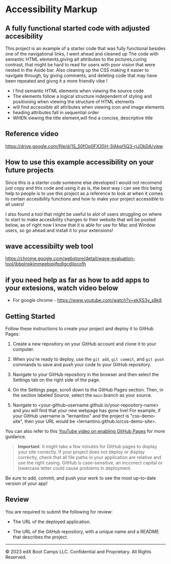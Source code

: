 # Accessibility Markup

## A fully functional started code with adjusted accesibility

This project is an example of a starter code that was  fully  functional besides one of the navigational links, I went ahead and cleaned up The code with semantic HTML elements,giving alt attributes to the pictures,curing contrast, that might be hard to read for users with poor vision  that were nested in the Aside bar. Also cleaning up the CSS making it easier to navigate through, by giving comments, and deleting code that may have been repeated and givng it a more friendly vibe !

* I find semantic HTML elements when viewing the source code
* The elements follow a logical structure independent of styling and positioning when viewing the structure of HTML elements
* will find accessible alt attributes when viewing icon and image elements
* heading attributes fall in sequential order
* WHEN viewing the title element,will find a concise, descriptive title

## Reference video
https://drive.google.com/file/d/1S_50fOp0FX35H-3lAkqI1jQ3-rjJOkDA/view

## How to use this example accessibility on your future projects
Since this is a starter code someone else developed I would not recomend  just copy and this code and using it as is, the best way i can see this being help to people is to use this project as a reference to look at when it comes to certain accesibility functions and how to make your project accessible to all users!

I also found a tool that might be useful to alot of users struggling on where to start to make accesibility changes to their website that will be posted below, as of right now I know that it is able for use for Mac and Window users, so go ahead and install it to your extensions!
## wave accessibilty web tool
https://chrome.google.com/webstore/detail/wave-evaluation-tool/jbbplnpkjmmeebjpijfedlgcdilocofh
## if you need help as far as how to add apps to your extesions, watch video below
* For google chrome - https://www.youtube.com/watch?v=ekXS3y_s8k8

## Getting Started

Follow these instructions to create your project and deploy it to GitHub Pages:

1. Create a new repository on your GitHub account and clone it to your computer.

2. When you're ready to deploy, use the `git add`, `git commit`, and `git push` commands to save and push your code to your GitHub repository.

3. Navigate to your GitHub repository in the browser and then select the Settings tab on the right side of the page.

4. On the Settings page, scroll down to the GitHub Pages section. Then, in the section labeled Source, select the `main` branch as your source.

5. Navigate to <your-github-username.github.io/your-repository-name> and you will find that your new webpage has gone live! For example, if your GitHub username is "lernantino" and the project is "css-demo-site", then your URL would be <lernantino.github.io/css-demo-site>.

You can also refer to this [YouTube video on enabling GitHub Pages](https://youtu.be/P4Mu1t5rIXg) for more guidance.

> **Important**: It might take a few minutes for GitHub pages to display your site correctly. If your project does not deploy or display correctly, check that all file paths in your application are relative and use the right casing. GitHub is case-sensitive, an inccorect capital or lowercase letter could cause problems in deployment.

Be sure to add, commit, and push your work to see the most up-to-date version of your app!

 

## Review

You are required to submit the following for review:

* The URL of the deployed application.

* The URL of the GitHub repository, with a unique name and a README that describes the project.

---
© 2023 edX Boot Camps LLC. Confidential and Proprietary. All Rights Reserved.
